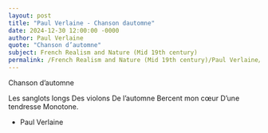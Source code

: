 ```yaml
---
layout: post
title: "Paul Verlaine - Chanson dautomne"
date: 2024-12-30 12:00:00 -0000
author: Paul Verlaine
quote: "Chanson d’automne"
subject: French Realism and Nature (Mid 19th century)
permalink: /French Realism and Nature (Mid 19th century)/Paul Verlaine/Paul Verlaine - Chanson dautomne
---
```


Chanson d’automne

Les sanglots longs
Des violons
De l’automne
Bercent mon cœur
D’une tendresse
Monotone.

- Paul Verlaine
